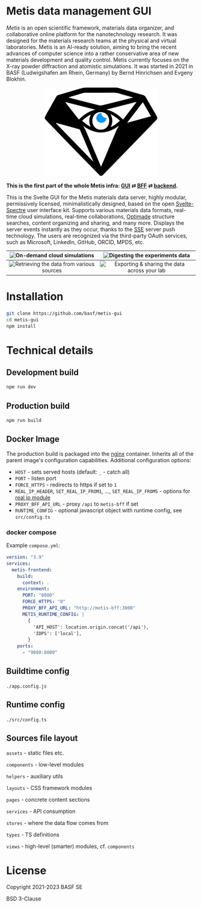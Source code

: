 # Metis data management GUI

<p class="what_is_metis"><dfn>Metis</dfn> is an open scientific framework, materials data organizer, and collaborative online platform for the nanotechnology research. It was designed for the materials research teams at the physical and virtual laboratories. Metis is an AI-ready solution, aiming to bring the recent advances of computer science into a rather conservative area of new materials development and quality control. Metis currently focuses on the X-ray powder diffraction and atomistic simulations. It was started in 2021 in BASF (Ludwigshafen am Rhein, Germany) by Bernd Hinrichsen and Evgeny Blokhin.</p>

<p align="center"><img src="https://github.com/basf/metis-backend/blob/master/logo.png" width="300" /></p>

**This is the first part of the whole Metis infra: [GUI](https://github.com/basf/metis-gui) &rlarr; [BFF](https://github.com/basf/metis-bff) &rlarr; [backend](https://github.com/basf/metis-backend).**

This is the Svelte GUI for the Metis materials data server, highly modular, permissively licensed, minimalistically designed, based on the open [Svelte-Spectre](https://kit.metis.science) user interface kit. Supports various materials data formats, real-time cloud simulations, real-time collaborations, [Optimade](https://optimade.org) structure searches, content organizing and sharing, and many more. Displays the server events instantly as they occur, thanks to the [SSE](https://en.wikipedia.org/wiki/Server-sent_events) server push technology. The users are recognized via the third-party OAuth services, such as Microsoft, LinkedIn, GitHub, ORCID, MPDS, etc.

|![On-demand cloud simulations](https://github.com/tilde-lab/metis.science/blob/master/src/assets/img/screenshots/cloud-runs.png) | ![Digesting the experiments data](https://github.com/tilde-lab/metis.science/blob/master/src/assets/img/screenshots/all-data.png) |
|:---:|:---:|
|![Retrieving the data from various sources](https://github.com/tilde-lab/metis.science/blob/master/src/assets/img/screenshots/optimade-search.png) | ![Exporting & sharing the data across your lab](https://github.com/tilde-lab/metis.science/blob/master/src/assets/img/screenshots/content-organizer.png) |


# Installation

```sh
git clone https://github.com/basf/metis-gui
cd metis-gui
npm install
```


# Technical details

## Development build

```sh
npm run dev
```

## Production build

```sh
npm run build
```

## Docker Image

The production build is packaged into the [nginx](https://hub.docker.com/_/nginx)
container. Inherits all of the parent image's configuration capabilities.
Additional configuration options:

- `HOST` - sets served hosts (default: `_` - catch all)
- `PORT` - listen port
- `FORCE_HTTPS` - redirects to https if set to `1`
- `REAL_IP_HEADER`, `SET_REAL_IP_FROM1`, ..., `SET_REAL_IP_FROM5` - options for
  [real ip module](https://nginx.org/en/docs/http/ngx_http_realip_module.html)
- `PROXY_BFF_API_URL` - proxy `/api` to `metis-bff` if set
- `RUNTIME_CONFIG` - optional javascript object with runtime config, see `src/config.ts`

### docker compose

Example `compose.yml`:

```yaml
version: "3.9"
services:
  metis-frontend:
    build:
      context: .
    environment:
      PORT: "8080"
      FORCE_HTTPS: "0"
      PROXY_BFF_API_URL: "http://metis-bff:3000"
      METIS_RUNTIME_CONFIG: |
        {
          'API_HOST': location.origin.concat('/api'),
          'IDPS': ['local'],
        }
    ports:
      - "9080:8080"
```

## Buildtime config

`./app.config.js`

## Runtime config

`./src/config.ts`

## Sources file layout

`assets` - static files etc.

`components` - low-level modules

`helpers` - auxiliary utils

`layouts` - CSS framework modules

`pages` - concrete content sections

`services` - API consumption

`stores` - where the data flow comes from

`types` - TS definitions

`views` - high-level (smarter) modules, cf. `components`


# License

Copyright 2021-2023 BASF SE

BSD 3-Clause
